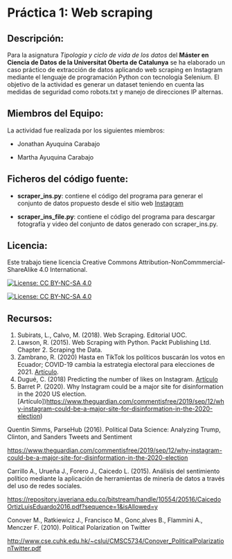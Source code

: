 # Práctica 1: Web scraping
## Descripción:

Para la asignatura _Tipología y ciclo de vida de los datos_ del **Máster en Ciencia de Datos de la Universitat Oberta de Catalunya** se ha elaborado un caso práctico de extracción de datos aplicando web scraping en Instagram mediante el lenguaje de programación Python con tecnología Selenium.  El objetivo de la actividad es generar un dataset teniendo en cuenta las medidas de seguridad como robots.txt y manejo de direcciones IP alternas.

## Miembros del Equipo:
La actividad fue realizada por los siguientes miembros:

* Jonathan Ayuquina Carabajo

* Martha Ayuquina Carabajo

## Ficheros del código fuente:

* **scraper_ins.py**: contiene el código del programa para generar el conjunto de datos propuesto desde el sitio web [Instagram](https://www.instagram.com/?hl=es-la)

* **scraper_ins_file.py**: contiene el código del programa para descargar fotografía y video del  conjunto de datos generado con scraper_ins.py.

## Licencia:
Este trabajo tiene licencia Creative Commons Attribution-NonCommmercial-ShareAlike 4.0 International.

[![License: CC BY-NC-SA 4.0](https://licensebuttons.net/l/by-nc-sa/4.0/80x15.png)](https://creativecommons.org/licenses/by-nc-sa/4.0/)

[![License: CC BY-NC-SA 4.0](https://img.shields.io/badge/License-CC%20BY--NC--SA%204.0-lightgrey.svg)](https://creativecommons.org/licenses/by-nc-sa/4.0/)

## Recursos:

1. Subirats, L., Calvo, M. (2018). Web Scraping. Editorial UOC.
2. Lawson, R. (2015). Web Scraping with Python. Packt Publishing Ltd. Chapter 2. Scraping the Data.
3. Zambrano, R. (2020) Hasta en TikTok los políticos buscarán los votos en Ecuador; COVID-19 cambia la estrategia electoral para elecciones de 2021. [Artículo](https://www.eluniverso.com/noticias/2020/05/24/nota/7849353/elecciones-presidenciales-2021-ecuador-redes-sociales/).
4. Dugué, C. (2018) Predicting the number of likes on Instagram. [Artículo](https://towardsdatascience.com/predict-the-number-of-likes-on-instagram-a7ec5c020203)
5. Barret P. (2020). Why Instagram could be a major site for disinformation in the 2020 US election.  [Artículo])https://www.theguardian.com/commentisfree/2019/sep/12/why-instagram-could-be-a-major-site-for-disinformation-in-the-2020-election) 

Quentin Simms, ParseHub  (2016). Political Data Science: Analyzing Trump, Clinton, and Sanders Tweets and Sentiment 

https://www.theguardian.com/commentisfree/2019/sep/12/why-instagram-could-be-a-major-site-for-disinformation-in-the-2020-election 

Carrillo A., Urueña J., Forero J., Caicedo L. (2015). Análisis del sentimiento político mediante la aplicación de herramientas de minería de datos a través del uso de redes sociales. 

https://repository.javeriana.edu.co/bitstream/handle/10554/20516/CaicedoOrtizLuisEduardo2016.pdf?sequence=1&isAllowed=y 

Conover M., Ratkiewicz J., Francisco M., Gonc¸alves B., Flammini A., Menczer F. (2010).  Political Polarization on Twitter 

http://www.cse.cuhk.edu.hk/~cslui/CMSC5734/Conover_PoliticalPolarizationTwitter.pdf 
